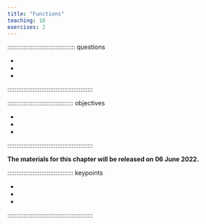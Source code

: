 ```yaml
---
title: "Functions"
teaching: 10
exercises: 2
---
```



:::::::::::::::::::::::::::::::::::::: questions 

- 
-
-

::::::::::::::::::::::::::::::::::::::::::::::::



::::::::::::::::::::::::::::::::::::: objectives

-
-
-
::::::::::::::::::::::::::::::::::::::::::::::::



**The materials for this chapter will be released on 06 June 2022.**




::::::::::::::::::::::::::::::::::::: keypoints 

-
-
-

::::::::::::::::::::::::::::::::::::::::::::::::




[r-markdown]: https://rmarkdown.rstudio.com/
